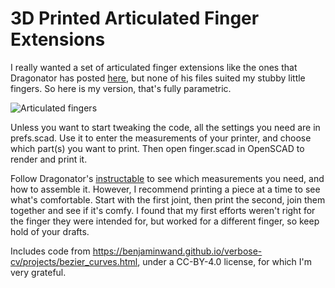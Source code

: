 # 3D Printed Articulated Finger Extensions

I really wanted a set of articulated finger extensions like the ones that Dragonator has posted [here](https://www.instructables.com/3D-Printed-Articulated-Finger-Extensions/), but none of his files suited my stubby little fingers. So here is my version, that's fully parametric.

![Articulated fingers](images/fingers.apng)

Unless you want to start tweaking the code, all the settings you need are in prefs.scad. Use it to enter the measurements of your printer, and choose which part(s) you want to print. Then open finger.scad in OpenSCAD to render and print it.

Follow Dragonator's [instructable](https://www.instructables.com/3D-Printed-Articulated-Finger-Extensions/) to see which measurements you need, and how to assemble it. However, I recommend printing a piece at a time to see what's comfortable. Start with the first joint, then print the second, join them together and see if it's comfy. I found that my first efforts weren't right for the finger they were intended for, but worked for a different finger, so keep hold of your drafts.

Includes code from https://benjaminwand.github.io/verbose-cv/projects/bezier_curves.html, under a CC-BY-4.0 license, for which I'm very grateful.